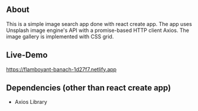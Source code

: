## About
This is a simple image search app done with react create app. The app uses Unsplash image engine's API with a promise-based HTTP client Axios. The image gallery is implemented with CSS grid. 

## Live-Demo
https://flamboyant-banach-1d27f7.netlify.app

## Dependencies (other than react create app)
* Axios Library


